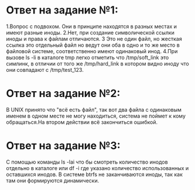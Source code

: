 # Ответ на задание №1:
1.Вопрос с подвохом. Они в принципе находятся в разных местах и имеют разные иноды.
2.Нет, при создание символической ссылки иноды и права к файлам отличаются.
3 Это не один файл, но жесткая ссылка это отдельный файл но ведут они оба в одно и то же место в файловой системе, соответственно имеют одинаковый инод.
4.При вызове ls -li в каталоге tmp легко отметить что /tmp/soft_link это cимлинк, в отличии от того же /tmp/hard_link в котором видно иноду что они совпадают с /tmp/test_123.
# Ответ на задание №2:
В UNIX принято что "всё есть файл", так вот два  файла с одинаковым именем в одном месте не могу находиться, система не поймет к кому обращаться.На втором действии  всё  закончиться ошибкой.
# Ответ на задание №3:
С помощью команды ls -lai что бы смотреть количество инодов отдельно в каталоге или df -i  где указано количество использованных и оставшихся инодов.
В системе btrfs не заканчиваются иноды, так как там они формируются динамически.
